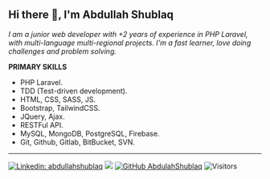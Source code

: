 <h2> Hi there 👋, I'm Abdullah Shublaq</h2>
<p><em>
  I am a junior web developer with +2 years of experience in PHP Laravel, with multi-language multi-regional projects.
  I'm a fast learner, love doing challenges and problem solving.
</em></p>

<b>PRIMARY SKILLS</b>
<ul>
  <li>PHP Laravel.</li> 
  <li>TDD (Test-driven development).</li>  
  <li>HTML, CSS, SASS, JS.</li>  
  <li>Bootstrap, TailwindCSS.</li>  
  <li>JQuery, Ajax.</li>  
  <li>RESTFul API.</li>  
  <li>MySQL, MongoDB, PostgreSQL, Firebase.</li>  
  <li>Git, Github, Gitlab, BitBucket, SVN.</li>  
</ul>

<hr>

[![Linkedin: abdullahshublaq](https://img.shields.io/badge/-abdullahshublaq-blue?style=flat-square&logo=Linkedin&logoColor=white&link=https://www.linkedin.com/in/abdullahshublaq/)](https://www.linkedin.com/in/abdullahshublaq/)
[![](https://img.shields.io/badge/Gmail-dev.abdullahshublaq-red)](mailto:dev.abdullahshublaq@gmail.com
)
[![GitHub AbdulahShublaq](https://img.shields.io/github/followers/AbdullahShublaq?label=follow&style=social)](https://github.com/AbdullahShublaq)
![Visitors](https://visitor-badge.laobi.icu/badge?page_id=AbdullahShublaq.AbdullahShublaq)


<!--
### <img src="https://media.giphy.com/media/VgCDAzcKvsR6OM0uWg/giphy.gif" width="50"> A little more about me...  

```javascript
const AbdullahShublaq = {
  programmingLanguages: ["Java", "PHP", "Python],
  technologies: {
    FrontEnd: ["HTML", "CSS", "JS", "Bootstrap", "JQuery", "TailwindCSS"],
    BackEnd: ["PHP", "Laravel", "Vuejs"],
    Database: ["MySQL", "Oracle", "MongoDB"],
    VCS: ["Git"],
    API: ["REST"]
  },
  myNextGoal: ["Vuejs", "Flutter"]
}
```
-->

<!--
[![AbdullahShublaq's GitHub Stats](https://github-readme-stats.vercel.app/api?username=AbdullahShublaq&show_icons=true)](https://github.com/AbdullahShublaq)
-->


<!--
**AbdullahShublaq/AbdullahShublaq** is a ✨ _special_ ✨ repository because its `README.md` (this file) appears on your GitHub profile.

Here are some ideas to get you started:

- 🔭 I’m currently working on ...
- 🌱 I’m currently learning ...
- 👯 I’m looking to collaborate on ...
- 🤔 I’m looking for help with ...
- 💬 Ask me about ...
- 📫 How to reach me: ...
- 😄 Pronouns: ...
- ⚡ Fun fact: ...
-->
